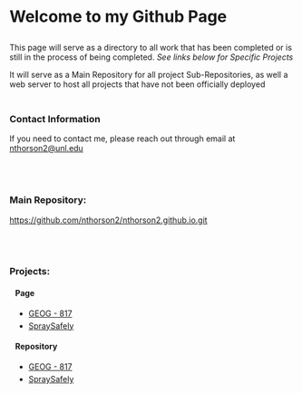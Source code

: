 <html>
	<head>
        	<style>
			#header {
			    background-color: #171717;
			    color: #FDFDFB;
			    /* width: 170px; */
			    float: left;
			    position: fixed;
			    border: 1px solid #000;
			    -webkit-border-top-right-radius: 4px;
			    -webkit-border-bottom-right-radius: 4px;
			    -moz-border-radius-topright: 4px;
			    -moz-border-radius-bottomright: 4px;
			    border-top-right-radius: 4px;
			    border-bottom-right-radius: 4px;
			    padding: 34px 25px 22px 50px;
			    margin: 30px 25px 0 0;
			    -webkit-font-smoothing: antialiased;
	    		}
			#section {
			    width: 650px;
			    float: right;
			    padding-bottom: 50px;
			    margin-right: -80px;
			}
		</style>
	</head>
	<body>
		<h1 style="padding-bottom: 10px;">Welcome to my Github Page</h1>
		<p>This page will serve as a directory to all work that has been completed or is still in the process of being completed. <i>See links below for Specific 				Projects</i></p>
		<p>It will serve as a Main Repository for all project Sub-Repositories, as well a web server to host all projects that have not been officially deployed</p>
		<h3 style="padding-top: 20px;">Contact Information</h3>
		<p>If you need to contact me, please reach out through email at <a href="mailto:nthorson2@unl.edu">nthorson2@unl.edu</a></p>
		<h3 style="padding-top: 50px;">Main Repository:</h3>
		<a href="https://github.com/nthorson2/nthorson2.github.io.git">https://github.com/nthorson2/nthorson2.github.io.git</a>
		<h3 style="padding-top: 50px;">Projects:</h3>
		<h4 style="margin-left: 10px;">Page</h4>
		<ul style="margin-left: 10px;">
			<li><a href="https://nthorson2.github.io/GEOG_817/">GEOG - 817</a></li>
			<li style="padding-top: 5px;"><a href="https://nthorson2.github.io/SpraySafely/">SpraySafely</a></li>
		</ul>
		<h4 style="padding-top: 0px; margin-left: 10px;">Repository</h4>
		<ul style="margin-left: 10px;">
			<li><a href="https://github.com/nthorson2/GEOG_817">GEOG - 817</a></li>
			<li style="padding-top: 5px;"><a href="https://github.com/nthorson2/SpraySafely">SpraySafely</a></li>
		</ul>
	</body>
</html>

